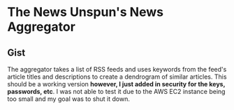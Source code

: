 # The News Unspun's News Aggregator

## Gist

The aggregator takes a list of RSS feeds and uses keywords from the feed's article titles and descriptions to create a dendrogram of similar articles. This should be a working version **however, I just added in security for the keys, passwords, etc**. I was not able to test it due to the AWS EC2 instance being too small and my goal was to shut it down.

